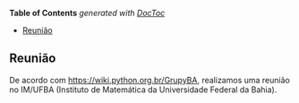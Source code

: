 <!-- START doctoc generated TOC please keep comment here to allow auto update -->
<!-- DON'T EDIT THIS SECTION, INSTEAD RE-RUN doctoc TO UPDATE -->
**Table of Contents**  *generated with [DocToc](https://github.com/thlorenz/doctoc)*

- [Reunião](#reuni%C3%A3o)

<!-- END doctoc generated TOC please keep comment here to allow auto update -->

## Reunião

De acordo com https://wiki.python.org.br/GrupyBA, realizamos uma reunião no IM/UFBA (Instituto de Matemática da Universidade Federal da Bahia).
